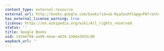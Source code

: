 ```yaml
---
content_type: external-resource
external_url: http://books.google.com/books?id=uG-RyaSauhYC&pg=PAfrontcover
has_external_license_warning: true
license: https://en.wikipedia.org/wiki/All_rights_reserved
status: ''
title: Google Books
uid: 1424e798-aa99-4eae-a824-1304e3935c90
wayback_url: ''
---
```

